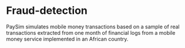 # Fraud-detection
PaySim simulates mobile money transactions based on a sample of real transactions extracted from one month of financial logs from a mobile money service implemented in an African country.
